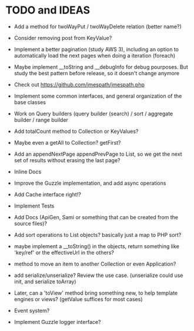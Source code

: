 # TODO and IDEAS

- Add a method for twoWayPut / twoWayDelete relation (better name?)

- Consider removing post from KeyValue?

- Implement a better pagination (study AWS 3), including an option to automatically load the next pages when doing a iteration (foreach)

- Maybe implement __toString and __debugInfo for debug pourposes. But study the best pattern before release, so it doesn't change anymore

- Check out https://github.com/jmespath/jmespath.php

- Implement some common interfaces, and general organization of the base classes

- Work on Query builders (query builder (search) / sort / aggregate builder / range builder

- Add totalCount method to Collection or KeyValues?

- Maybe even a getAll to Collection? getFirst?

- Add an appendNextPage appendPrevPage to List, so we get the next set of results without erasing the last page?

- Inline Docs

- Improve the Guzzle implementation, and add async operations

- Add Cache interface right!?

- Implement Tests

- Add Docs (ApiGen, Sami or something that can be created from the source files)?

- Add sort operations to List objects? basically just a map to PHP sort?

- maybe implement a __toString() in the objects, return something like 'key/ref' or the effectiveUrl in the others?

- method to move an item to another Collection or even Application?

- add serialize/unserialize? Review the use case. (unserialize could use init, and serialize toArray)

- Later, can a 'toView' method bring something new, to help template engines or views? (getValue suffices for most cases)

- Event system?

- Implement Guzzle logger interface?